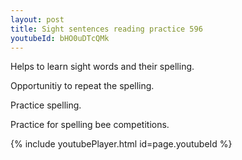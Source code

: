 ```yaml
---
layout: post
title: Sight sentences reading practice 596
youtubeId: bHO0uDTcQMk
---
```

 
 
Helps to learn sight words and their spelling.

Opportunitiy to repeat the spelling. 

Practice spelling. 
 
Practice for spelling bee competitions. 
 
{% include youtubePlayer.html id=page.youtubeId %}
 
 
